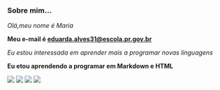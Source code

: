 ### Sobre mim...
_Olá,meu nome é Maria_

**Meu e-mail é eduarda.alves31@escola.pr.gov.br**

<i>Eu estou interessada em aprender mais a programar novas linguagens</i>

<B>Eu etou aprendendo a programar em Markdown e HTML</b>

![](https://img.shields.io/badge/Instagram-E4405F?style=for-the-badge&logo=instagram&logoColor=white) 
![](https://img.shields.io/badge/Twitch-9146FF?style=for-the-badge&logo=twitch&logoColor=white)
![](https://img.shields.io/badge/TikTok-000000?style=for-the-badge&logo=tiktok&logoColor=white)
[![](https://img.shields.io/badge/YouTube-FF0000?style=for-the-badge&logo=youtube&logoColor=white)](https://www.youtube.com/watch?v=8Y8maXEMje0)

